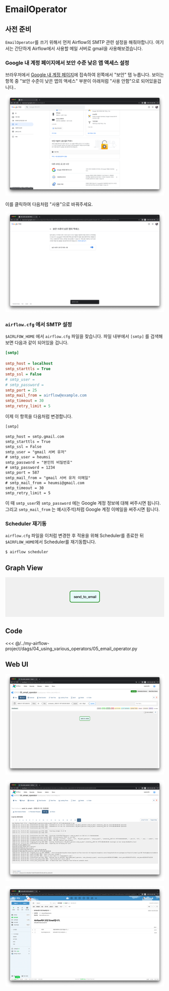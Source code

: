 # EmailOperator

## 사전 준비

`EmailOperator`를 쓰기 위해서 먼저 Airflow의 SMTP 관련 설정을 해줘야합니다.
여기서는 간단하게 Airflow에서 사용할 메일 서버로 gmail을 사용해보겠습니다.

### Google 내 계정 페이지에서 보안 수준 낮은 앱 액세스 설정

브라우저에서 [Google 내 계정 페이지](https://myaccount.google.com/security)에 접속하여 왼쪽에서 "보안" 탭 누릅니다.
보이는 항목 중 "보안 수준이 낮은 앱의 액세스" 부분이 아래처럼 "사용 안함"으로 되어있을겁니다..

![img.png](./img.png)

이를 클릭하여 다음처럼 "사용"으로 바꿔주세요.

![img_1.png](./img_1.png)

### `airflow.cfg` 에서 SMTP 설정

`$AIRLFOW_HOME` 에서 `airflow.cfg` 파일을 찾습니다.
파일 내부에서 `[smtp]` 를 검색해보면 다음과 같이 되어있을 겁니다.

```ini
[smtp]

smtp_host = localhost
smtp_starttls = True
smtp_ssl = False
# smtp_user =
# smtp_password =
smtp_port = 25
smtp_mail_from = airflow@example.com
smtp_timeout = 30
smtp_retry_limit = 5
```

이제 이 항목을 다음처럼 변경합니다.

```ini{3,6,8,10,11}
[smtp]

smtp_host = smtp.gmail.com
smtp_starttls = True
smtp_ssl = False
smtp_user = "gmail 서버 유저"
# smtp_user = heumsi
smtp_password = "본인의 비밀번호"
# smtp_password = 1234
smtp_port = 587
smtp_mail_from = "gmail 서버 유저 이메일"
# smtp_mail_from = heumsi@gmail.com
smtp_timeout = 30
smtp_retry_limit = 5
```

이 때 `smtp_user`와 `smtp_password` 에는 Google 계정 정보에 대해 써주시면 됩니다.
그리고 `smtp_mail_from` 는 예시(주석)처럼 Google 계정 이메일을 써주시면 됩니다.

### Scheduler 재기동

`airflow.cfg` 파일을 이처럼 변경한 후 적용을 위해 Scheduler를 종료한 뒤 `$AIRFLOW_HOME`에서 Scheduler를 재기동합니다.

```bash
$ airflow scheduler
```

## Graph View

![img_2.png](./img_2.png)

## Code

<<< @/../my-airflow-project/dags/04_using_various_operators/05_email_operator.py

## Web UI

![img_3.png](./img_3.png)

![img_4.png](./img_4.png)

![img_5.png](./img_5.png)
